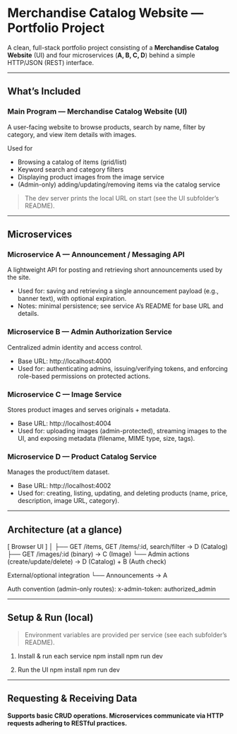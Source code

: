 # Merchandise Catalog Website — Portfolio Project

A clean, full-stack portfolio project consisting of a **Merchandise Catalog Website** (UI) and four microservices (**A, B, C, D**) behind a simple HTTP/JSON (REST) interface.

---

## What’s Included

### Main Program — Merchandise Catalog Website (UI)
A user-facing website to browse products, search by name, filter by category, and view item details with images.

Used for
- Browsing a catalog of items (grid/list)
- Keyword search and category filters
- Displaying product images from the image service
- (Admin-only) adding/updating/removing items via the catalog service

> The dev server prints the local URL on start (see the UI subfolder’s README).

---

## Microservices

### Microservice A — Announcement / Messaging API
A lightweight API for posting and retrieving short announcements used by the site.
- Used for: saving and retrieving a single announcement payload (e.g., banner text), with optional expiration.
- Notes: minimal persistence; see service A’s README for base URL and details.

### Microservice B — Admin Authorization Service
Centralized admin identity and access control.
- Base URL: http://localhost:4000
- Used for: authenticating admins, issuing/verifying tokens, and enforcing role-based permissions on protected actions.

### Microservice C — Image Service
Stores product images and serves originals + metadata.
- Base URL: http://localhost:4004
- Used for: uploading images (admin-protected), streaming images to the UI, and exposing metadata (filename, MIME type, size, tags).

### Microservice D — Product Catalog Service
Manages the product/item dataset.
- Base URL: http://localhost:4002
- Used for: creating, listing, updating, and deleting products (name, price, description, image URL, category).

---

## Architecture (at a glance)

[ Browser UI ]
     │
     ├── GET /items, GET /items/:id, search/filter  → D (Catalog)
     ├── GET /images/:id (binary)                   → C (Image)
     └── Admin actions (create/update/delete)       → D (Catalog) + B (Auth check)

External/optional integration
     └── Announcements                              → A

Auth convention (admin-only routes):
x-admin-token: authorized_admin

---

## Setup & Run (local)

> Environment variables are provided per service (see each subfolder’s README).

1) Install & run each service
   npm install
   npm run dev     

3) Run the UI
   npm install
   npm run dev


---

## Requesting & Receiving Data
**Supports basic CRUD operations. Microservices communicate via HTTP requests adhering to RESTful practices.**
